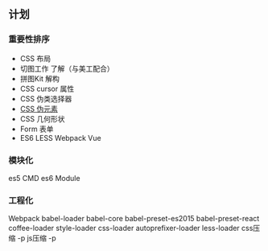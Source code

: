 ## 计划

### 重要性排序
* CSS 布局
* 切图工作 了解（与美工配合）
* 拼图Kit 解构
* CSS cursor 属性
* CSS 伪类选择器
* [CSS 伪元素](https://developer.mozilla.org/zh-CN/docs/Web/CSS/Pseudo-elements)
* CSS 几何形状
* Form 表单
* ES6 LESS Webpack Vue

### 模块化
es5 CMD
es6 Module

### 工程化
Webpack
babel-loader
babel-core
babel-preset-es2015
babel-preset-react
coffee-loader
style-loader
css-loader
autoprefixer-loader
less-loader
css压缩 -p
js压缩 -p
